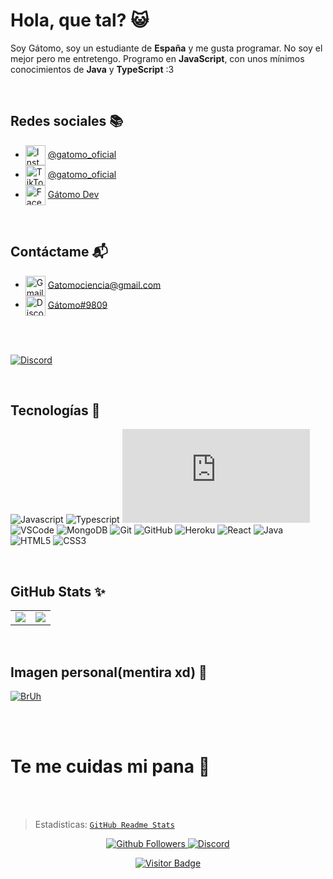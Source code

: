 # Hola, que tal? 😺

Soy Gátomo, soy un estudiante de **España** y me gusta programar. No soy el mejor pero me entretengo. Programo en **JavaScript**, con unos mínimos conocimientos de **Java** y **TypeScript**
:3

<br />

   ## Redes sociales 📚
   - <img src="https://simpleicons.org/icons/instagram.svg" alt="Instagram" width="32" align="center">  [@gatomo_oficial](https://www.instagram.com/gatomo_oficial)
   - <img src="https://simpleicons.org/icons/tiktok.svg" alt="TikTok" width="32" align="center">  [@gatomo_oficial](https://www.tiktok.com/@gatomo_oficial)
   - <img src="https://simpleicons.org/icons/facebook.svg" alt="Facebook" width="32" align="center">  [Gátomo Dev](https://www.facebook.com/gatomo.gatito)
   
   <br />

  ## Contáctame 📬

   - <img src="https://simpleicons.org/icons/gmail.svg" alt="Gmail" width="32" align="center">  [Gatomociencia@gmail.com](mailto:Gatomociencia@gmail.com)
   - <img src="https://simpleicons.org/icons/discord.svg" alt="Discord" width="32" align="center">  [Gátomo#9809](https://discord.gg/ZpWE57t)
   
   <br />
   
   <div>
  <br />
  <p>
    <a href="https://discord.gg/ZpWE57t"><img src="https://discord.com/api/guilds/685949311443271744/embed.png?style=banner3" alt="Discord" /></a>
  </p>
  </div>
  
   <br />
   
   ## Tecnologías 🍺

![Javascript](https://img.shields.io/static/v1?label=JavaScript&message=Have%20a%20coffee%20☕&style=for-the-badge&color=F7DF1E&logo=JavaScript)
![Typescript](https://img.shields.io/static/v1?label=TypeScript&message=Have%20a%20flooded%20coffee%20🌊☕&color=007ACC&style=for-the-badge&logo=typescript)
![Nodejs](https://img.shields.io/static/v1?label=Nodejs&message=node%20src%2Fgátomo.js%20😸&color=68a063&style=for-the-badge&logo=Node.js)
![VSCode](https://img.shields.io/static/v1?label=VSCode&message=Mi%20editor%20🧻&style=for-the-badge&color=1e88e5&logo=visual-studio-code)
![MongoDB](https://img.shields.io/static/v1?label=MongoDB&message=Árbol%20de%20datos%20🍃&style=for-the-badge&color=3FA037&logo=MongoDB)
![Git](https://img.shields.io/static/v1?label=Git&message=Fork%20this%20repo%20🍴&style=for-the-badge&color=f34f29&logo=git)
![GitHub](https://img.shields.io/static/v1?label=GitHub&message=Gato%20pulpo%20🐱🐙&style=for-the-badge&color=fff&logo=github)
![Heroku](https://img.shields.io/static/v1?label=Heroku&message=Hosting%20que%20parece%20japonés%20👘&style=for-the-badge&color=430098&logo=Heroku)
![React](https://img.shields.io/static/v1?label=React&message=Reactor%20nuclear%20☢📻&style=for-the-badge&color=61DBFB&logo=react) 
![Java](https://img.shields.io/static/v1?label=Java&message=Have%20another%20coffee%20☕☕☕☕☕&style=for-the-badge&color=f89820&logo=java) 
![HTML5](https://img.shields.io/static/v1?label=HTML&message=Esto%20es%20un%20lenguaje%3F%20❓❔&style=for-the-badge&color=F16529&logo=html5) 
![CSS3](https://img.shields.io/static/v1?label=CSS&message=Pinto%20HTMLs%20por%203%20euros%20💰🎨&style=for-the-badge&color=2965f1&logo=css3)

<br />

## GitHub Stats ✨

<table>
  <tr>
    <td align="center" style="padding=0;width=50%;">
      <img align="center" style="padding=0;" src="https://github-readme-stats.vercel.app/api/?username=gatomo-oficial&show_icons=true&title_color=4F8CC9&text_color=9f9f9f&theme=react&hide_border=true&hide_title=true&count_private=true" />
    </td>
    <td align="center" style="padding=0;width=50%;">
      <img align="center" style="padding=0;" src="https://github-readme-stats.quantumlytangled.vercel.app/api/top-langs/?username=gatomo-oficial&layout=compact&show_icons=true&title_color=4F8CC9&text_color=9f9f9f&theme=react&hide_border=true&count_private=true&extra=dasby-project/Dasby;normal-project/Normal" />
    </td>
  </tr>
</table>

<br />


## Imagen personal(mentira xd) 📸
[![BrUh](https://cdn.discordapp.com/attachments/707537070641381438/763377999122137108/3maipx.jpg)](https://cdn.discordapp.com/attachments/707537070641381438/763377999122137108/3maipx.jpg)

<br />
<br />

# Te me cuidas mi pana 🍞 

<br />
<br />

> Estadisticas: [`GitHub Readme Stats`](https://github.com/anuraghazra/github-readme-stats)

<p align="center">
  <a href="https://github.com/gatomo-oficial">
    <img alt="Github Followers" src="https://img.shields.io/github/followers/gatomo-oficial?logo=github&style=for-the-badge" />
  </a>
  <a href="https://discord.gg/NmW8kYv">
    <img alt="Discord" src="https://img.shields.io/discord/685949311443271744?logo=Discord&style=for-the-badge" />
  </a>   
   <p align="center">
    <a href="https://github.com/gatomo-oficial">
    <img alt="Visitor Badge" src="https://visitor-badge.laobi.icu/badge?page_id=gatomo-oficial.gatomo-oficial" />
  </a>
   </p>
</p>

